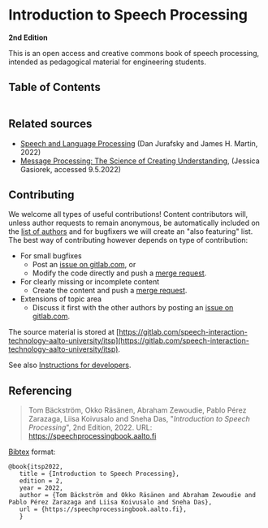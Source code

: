 # Introduction to Speech Processing
**2nd Edition**


This is an open access and creative commons book of speech processing, intended as pedagogical material for engineering students.

## Table of Contents

```{tableofcontents}
```

## Related sources
- [Speech and Language Processing](https://web.stanford.edu/~jurafsky/slp3/) (Dan Jurafsky and James H. Martin, 2022)
- [Message Processing: The Science of Creating Understanding](http://pressbooks-dev.oer.hawaii.edu/messageprocessing/), (Jessica Gasiorek, accessed 9.5.2022)


## Contributing

We welcome all types of useful contributions! Content contributors will, unless author requests to remain anonymous, be automatically included on the [list of authors](authors.md) and for bugfixers we will create an "also featuring" list. 
The best way of contributing however depends on type of contribution:

- For small bugfixes
   - Post an [issue on gitlab.com](https://gitlab.com/speech-interaction-technology-aalto-university/itsp/-/issues), or    
   - Modify the code directly and push a [merge request](https://gitlab.com/speech-interaction-technology-aalto-university/itsp/-/merge_requests).
- For clearly missing or incomplete content
   - Create the content and push a [merge request](https://gitlab.com/speech-interaction-technology-aalto-university/itsp/-/merge_requests). 
- Extensions of topic area
   - Discuss it first with the other authors by posting an [issue on gitlab.com](https://gitlab.com/speech-interaction-technology-aalto-university/itsp/-/issues).

The source material is stored at [https://gitlab.com/speech-interaction-technology-aalto-university/itsp](https://gitlab.com/speech-interaction-technology-aalto-university/itsp). 

See also [Instructions for developers](developers.md).



## Referencing

> Tom Bäckström, Okko Räsänen, Abraham Zewoudie, Pablo Pérez Zarazaga, Liisa Koivusalo and Sneha Das, "*Introduction to Speech Processing*", 2nd Edition, 2022. URL: https://speechprocessingbook.aalto.fi

[Bibtex](http://www.bibtex.org/) format:

    @book{itsp2022,
       title = {Introduction to Speech Processing},
       edition = 2,
       year = 2022,
       author = {Tom Bäckström and Okko Räsänen and Abraham Zewoudie and Pablo Pérez Zarazaga and Liisa Koivusalo and Sneha Das},
       url = {https://speechprocessingbook.aalto.fi},
       }

